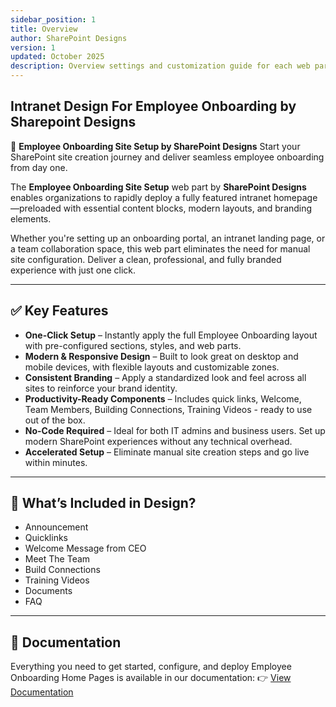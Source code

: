 ```yaml
---
sidebar_position: 1
title: Overview
author: SharePoint Designs
version: 1
updated: October 2025
description: Overview settings and customization guide for each web part.
---
```


## Intranet Design For Employee Onboarding by Sharepoint Designs

🧩 **Employee Onboarding Site Setup by SharePoint Designs**
Start your SharePoint site creation journey and deliver seamless employee onboarding from day one.

The **Employee Onboarding Site Setup** web part by **SharePoint Designs** enables organizations to rapidly deploy a fully featured intranet homepage—preloaded with essential content blocks, modern layouts, and branding elements.

Whether you're setting up an onboarding portal, an intranet landing page, or a team collaboration space, this web part eliminates the need for manual site configuration. Deliver a clean, professional, and fully branded experience with just one click.

---

## ✅ Key Features

- **One-Click Setup** – Instantly apply the full Employee Onboarding layout with pre-configured sections, styles, and web parts.
- **Modern & Responsive Design** – Built to look great on desktop and mobile devices, with flexible layouts and customizable zones.
- **Consistent Branding** – Apply a standardized look and feel across all sites to reinforce your brand identity.
- **Productivity-Ready Components** – Includes quick links, Welcome, Team Members, Building Connections, Training Videos - ready to use out of the box.
- **No-Code Required** – Ideal for both IT admins and business users. Set up modern SharePoint experiences without any technical overhead.
- **Accelerated Setup** – Eliminate manual site creation steps and go live within minutes.

---

## 🚀 What’s Included in Design?

- Announcement
- Quicklinks
- Welcome Message from CEO
- Meet The Team
- Build Connections
- Training Videos
- Documents
- FAQ

---

## 📄 Documentation

Everything you need to get started, configure, and deploy Employee Onboarding Home Pages is available in our documentation:
👉 [View Documentation](/documentation/docs/employee-onboarding/installation)
